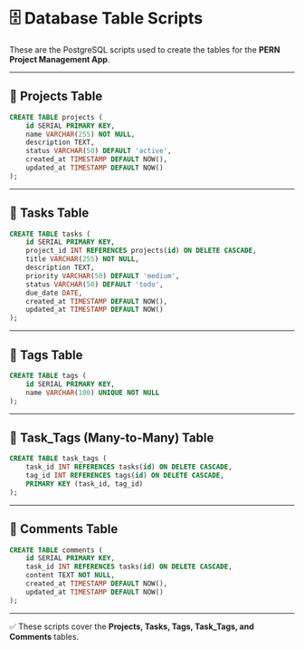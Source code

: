 # 🗄️ Database Table Scripts

These are the PostgreSQL scripts used to create the tables for the **PERN Project Management App**.

---

## 🔹 Projects Table
```sql
CREATE TABLE projects (
    id SERIAL PRIMARY KEY,
    name VARCHAR(255) NOT NULL,
    description TEXT,
    status VARCHAR(50) DEFAULT 'active',
    created_at TIMESTAMP DEFAULT NOW(),
    updated_at TIMESTAMP DEFAULT NOW()
);
```

---

## 🔹 Tasks Table
```sql
CREATE TABLE tasks (
    id SERIAL PRIMARY KEY,
    project_id INT REFERENCES projects(id) ON DELETE CASCADE,
    title VARCHAR(255) NOT NULL,
    description TEXT,
    priority VARCHAR(50) DEFAULT 'medium',
    status VARCHAR(50) DEFAULT 'todo',
    due_date DATE,
    created_at TIMESTAMP DEFAULT NOW(),
    updated_at TIMESTAMP DEFAULT NOW()
);
```

---

## 🔹 Tags Table
```sql
CREATE TABLE tags (
    id SERIAL PRIMARY KEY,
    name VARCHAR(100) UNIQUE NOT NULL
);
```

---

## 🔹 Task_Tags (Many-to-Many) Table
```sql
CREATE TABLE task_tags (
    task_id INT REFERENCES tasks(id) ON DELETE CASCADE,
    tag_id INT REFERENCES tags(id) ON DELETE CASCADE,
    PRIMARY KEY (task_id, tag_id)
);
```

---

## 🔹 Comments Table
```sql
CREATE TABLE comments (
    id SERIAL PRIMARY KEY,
    task_id INT REFERENCES tasks(id) ON DELETE CASCADE,
    content TEXT NOT NULL,
    created_at TIMESTAMP DEFAULT NOW(),
    updated_at TIMESTAMP DEFAULT NOW()
);
```

---

✅ These scripts cover the **Projects, Tasks, Tags, Task_Tags, and Comments** tables.
